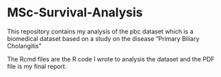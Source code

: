 # MSc-Survival-Analysis

This repository contains my analysis of the pbc dataset which is a biomedical dataset based on a study on the disease “Primary Biliary Cholangitis”

The Rcmd files are the R code I wrote to analysis the dataset and the PDF file is my final report.
